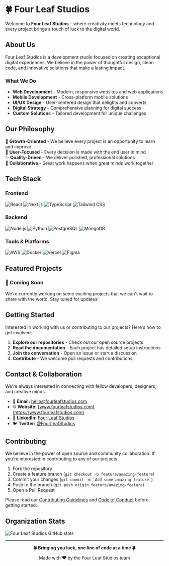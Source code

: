 # 🍀 Four Leaf Studios

Welcome to **Four Leaf Studios** – where creativity meets technology and every project brings a touch of luck to the digital world.

## About Us

Four Leaf Studios is a development studio focused on creating exceptional digital experiences. We believe in the power of thoughtful design, clean code, and innovative solutions that make a lasting impact.

### What We Do

- **Web Development** - Modern, responsive websites and web applications
- **Mobile Development** - Cross-platform mobile solutions
- **UI/UX Design** - User-centered design that delights and converts
- **Digital Strategy** - Comprehensive planning for digital success
- **Custom Solutions** - Tailored development for unique challenges

## Our Philosophy

🌱 **Growth-Oriented** - We believe every project is an opportunity to learn and improve  
🎯 **User-Focused** - Every decision is made with the end user in mind  
✨ **Quality-Driven** - We deliver polished, professional solutions  
🤝 **Collaborative** - Great work happens when great minds work together

## Tech Stack

### Frontend

![React](https://img.shields.io/badge/React-20232A?style=for-the-badge&logo=react&logoColor=61DAFB)
![Next.js](https://img.shields.io/badge/Next.js-000000?style=for-the-badge&logo=next.js&logoColor=white)
![TypeScript](https://img.shields.io/badge/TypeScript-007ACC?style=for-the-badge&logo=typescript&logoColor=white)
![Tailwind CSS](https://img.shields.io/badge/Tailwind_CSS-38B2AC?style=for-the-badge&logo=tailwind-css&logoColor=white)

### Backend

![Node.js](https://img.shields.io/badge/Node.js-43853D?style=for-the-badge&logo=node.js&logoColor=white)
![Python](https://img.shields.io/badge/Python-3776AB?style=for-the-badge&logo=python&logoColor=white)
![PostgreSQL](https://img.shields.io/badge/PostgreSQL-316192?style=for-the-badge&logo=postgresql&logoColor=white)
![MongoDB](https://img.shields.io/badge/MongoDB-4EA94B?style=for-the-badge&logo=mongodb&logoColor=white)

### Tools & Platforms

![AWS](https://img.shields.io/badge/AWS-232F3E?style=for-the-badge&logo=amazon-aws&logoColor=white)
![Docker](https://img.shields.io/badge/Docker-2496ED?style=for-the-badge&logo=docker&logoColor=white)
![Vercel](https://img.shields.io/badge/Vercel-000000?style=for-the-badge&logo=vercel&logoColor=white)
![Figma](https://img.shields.io/badge/Figma-F24E1E?style=for-the-badge&logo=figma&logoColor=white)

## Featured Projects

### 🌟 Coming Soon

We're currently working on some exciting projects that we can't wait to share with the world. Stay tuned for updates!

<!-- Example project structure - uncomment and customize when you have projects to showcase
### Project Name
Brief description of what this project does and why it's awesome.

**Tech Stack:** React, Node.js, PostgreSQL
**Live Demo:** [link-to-demo](https://example.com)
**Repository:** [link-to-repo](https://github.com/four-leaf-studios/project-name)

---
-->

## Getting Started

Interested in working with us or contributing to our projects? Here's how to get involved:

1. **Explore our repositories** - Check out our open source projects
2. **Read the documentation** - Each project has detailed setup instructions
3. **Join the conversation** - Open an issue or start a discussion
4. **Contribute** - We welcome pull requests and contributions

## Contact & Collaboration

We're always interested in connecting with fellow developers, designers, and creative minds.

- 📧 **Email:** [hello@fourleafstudios.com](mailto:hello@fourleafstudios.com)
- 🌐 **Website:** [www.fourleafstudios.com](https://www.fourleafstudios.com)
- 💼 **LinkedIn:** [Four Leaf Studios](https://linkedin.com/company/four-leaf-studios)
- 🐦 **Twitter:** [@FourLeafStudios](https://twitter.com/FourLeafStudios)

## Contributing

We believe in the power of open source and community collaboration. If you're interested in contributing to any of our projects:

1. Fork the repository
2. Create a feature branch (`git checkout -b feature/amazing-feature`)
3. Commit your changes (`git commit -m 'Add some amazing feature'`)
4. Push to the branch (`git push origin feature/amazing-feature`)
5. Open a Pull Request

Please read our [Contributing Guidelines](CONTRIBUTING.md) and [Code of Conduct](CODE_OF_CONDUCT.md) before getting started.

## Organization Stats

![Four Leaf Studios GitHub stats](https://github-readme-stats.vercel.app/api?username=four-leaf-studios&show_icons=true&theme=default)

---

<div align="center">
  <p><strong>🍀 Bringing you luck, one line of code at a time 🍀</strong></p>
  <p>Made with ❤️ by the Four Leaf Studios team</p>
</div>
